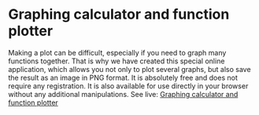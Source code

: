 # Graphing calculator and function plotter
Making a plot can be difficult, especially if you need to graph many functions together. That is why we have created this special online application, which allows you not only to plot several graphs, but also save the result as an image in PNG format. It is absolutely free and does not require any registration. It is also available for use directly in your browser without any additional manipulations.
See live: [Graphing calculator and function plotter](http://toolster.net/graphing_calculator)
